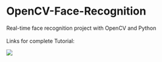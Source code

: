 # OpenCV-Face-Recognition
Real-time face recognition project with OpenCV and Python
<br><br>
Links for complete Tutorial:

<p><img src="https://github.com/Mjrovai/OpenCV-Face-Recognition/blob/master/FaceRecogBlock.png?raw=true"></p>
